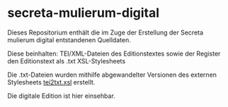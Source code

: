 # secreta-mulierum-digital
Dieses Repositorium enthält die im Zuge der Erstellung der Secreta mulierum digital entstandenen Quelldaten.

Diese beinhalten: 
TEI/XML-Dateien des Editionstextes sowie der Register
den Editionstext als .txt
XSL-Stylesheets

Die .txt-Dateien wurden mithilfe abgewandelter Versionen des externen Stylesheets [tei2txt.xsl](https://git.hab.de/iglesia/hainhofer-xslts/-/blob/master/tei2txt.xsl) erstellt. 

Die digitale Edition ist hier einsehbar.
